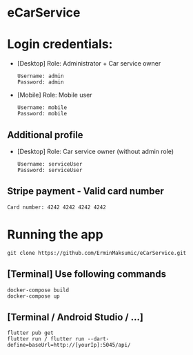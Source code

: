 # eCarService

# Login credentials:


- [Desktop] Role: Administrator + Car service owner

    ```
    Username: admin   
    Password: admin                                     
    ```
    
- [Mobile] Role: Mobile user

    ```
    Username: mobile
    Password: mobile          
    ```

## Additional profile

- [Desktop] Role: Car service owner (without admin role)

    ```
    Username: serviceUser
    Password: serviceUser           
    ```    

## Stripe payment - Valid card number

    
    Card number: 4242 4242 4242 4242
   
 

# Running the app

    git clone https://github.com/ErminMaksumic/eCarService.git
   


## [Terminal] Use following commands


    docker-compose build
    docker-compose up
    

## [Terminal / Android Studio / ...]

    flutter pub get
	flutter run / flutter run --dart-define=baseUrl=http://[yourIp]:5045/api/

